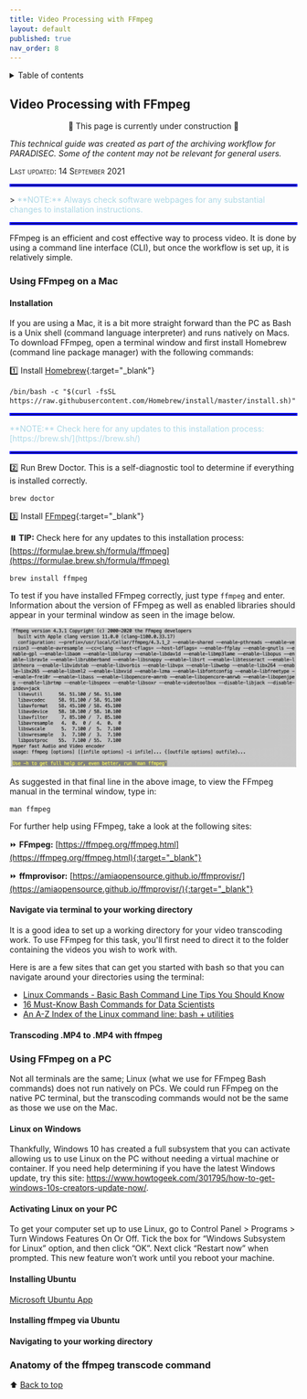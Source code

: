 ```yaml
---
title: Video Processing with FFmpeg
layout: default
published: true
nav_order: 8
--- 
```


<details closed markdown="block">
  <summary>
    Table of contents
  </summary>
  {: .text-delta }
1. TOC
{:toc}
</details>

## Video Processing with FFmpeg

<p align="center">
🚧 This page is currently under construction 🚧
</p>

*This technical guide was created as part of the archiving workflow for PARADISEC. Some of the content may not be relevant for general users.* 

<span style="font-variant:small-caps;">Last updated: 14 September 2021</span>

<hr style="border:2px solid blue">
><span style="color:LightBlue">
**NOTE:** Always check software webpages for any substantial changes to installation instructions.
</span>
<hr style="border:2px solid blue">


FFmpeg is an efficient and cost effective way to process video. It is done by using a command line interface (CLI), but once the workflow is set up, it is relatively simple.

### Using **FFmpeg** on a Mac

#### Installation
If you are using a Mac, it is a bit more straight forward than the PC as Bash is a Unix shell (command language interpreter) and runs natively on Macs. To download FFmpeg, open a terminal window and first install Homebrew (command line package manager) with the following commands:

1️⃣ Install [Homebrew](https://brew.sh/){:target="_blank"} 

    /bin/bash -c "$(curl -fsSL https://raw.githubusercontent.com/Homebrew/install/master/install.sh)"

<hr style="border:2px solid blue">
<span style="color:LightBlue">
**NOTE:** Check here for any updates to this installation process: [https://brew.sh/](https://brew.sh/)</span>
<hr style="border:2px solid blue">

2️⃣ Run Brew Doctor. This is a self-diagnostic tool to determine if everything is installed correctly.<br>

    brew doctor

3️⃣ Install [FFmpeg](https://ffmpeg.org/){:target="_blank"}

><span style="color:LightBlue">
**⏸️  TIP:** Check here for any updates to this installation process: [https://formulae.brew.sh/formula/ffmpeg](https://formulae.brew.sh/formula/ffmpeg)</span>

    brew install ffmpeg

To test if you have installed FFmpeg correctly, just type ```ffmpeg``` and enter. Information about the version of FFmpeg as well as enabled libraries should appear in your terminal window as seen in the image below.

<p align="center">
  <img width="500" src="images/ffmpeg-installed.jpg" alt="Screenshot of terminal showing installed version of FFmpeg">
</p>
As suggested in that final line in the above image, to view the FFmpeg manual in the terminal window, type in:

    man ffmpeg

For further help using FFmpeg, take a look at the following sites:

⏩  **FFmpeg:** [https://ffmpeg.org/ffmpeg.html](https://ffmpeg.org/ffmpeg.html){:target="_blank"}

⏩  **ffmprovisor:** [https://amiaopensource.github.io/ffmprovisr/](https://amiaopensource.github.io/ffmprovisr/){:target="_blank"}


#### Navigate via terminal to your working directory
It is a good idea to set up a working directory for your video transcoding work. To use FFmpeg for this task, you'll first need to direct it to the folder containing the videos you wish to work with.

Here is are a few sites that can get you started with bash so that you can navigate around your directories using the terminal: 
* [Linux Commands - Basic Bash Command Line Tips You Should Know](https://www.freecodecamp.org/news/basic-linux-commands-bash-tips-you-should-know/)
* [16 Must-Know Bash Commands for Data Scientists](https://towardsdatascience.com/16-must-know-bash-commands-for-data-scientists-d8263e990e0e)
* [An A-Z Index of the Linux command line: bash + utilities](https://ss64.com/bash/)





#### Transcoding .MP4 to .MP4 with **ffmpeg**

### Using **FFmpeg** on a PC
Not all terminals are the same; Linux (what we use for FFmpeg Bash commands) does not run natively on PCs. We could run FFmpeg on the native PC terminal, but the transcoding commands would not be the same as those we use on the Mac. 



#### Linux on Windows
Thankfully, Windows 10 has created a full subsystem that you can activate allowing us to use Linux on the PC without needing a virtual machine or container. If you need help determining if you have the latest Windows update, try this site: https://www.howtogeek.com/301795/how-to-get-windows-10s-creators-update-now/.

#### Activating Linux on your PC
To get your computer set up to use Linux, go to Control Panel > Programs > Turn Windows Features
On Or Off. Tick the box for “Windows Subsystem for Linux” option, and then click “OK”. Next click
“Restart now” when prompted. This new feature won’t work until you reboot your machine.
#### Installing Ubuntu

[Microsoft Ubuntu App](https://www.microsoft.com/en-au/p/ubuntu/9nblggh4msv6?activetab=pivot:overviewtab)

#### Installing **ffmpeg** via Ubuntu

#### Navigating to your working directory

### Anatomy of the **ffmpeg** transcode command



⬆️ [Back to top](#)